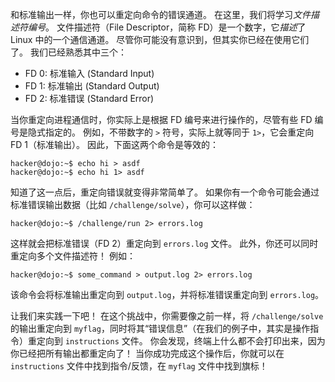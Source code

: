 和标准输出一样，你也可以重定向命令的错误通道。
在这里，我们将学习*文件描述符编号*。
文件描述符（File Descriptor，简称 FD）是一个数字，它*描述*了 Linux 中的一个通信通道。
尽管你可能没有意识到，但其实你已经在使用它们了。
我们已经熟悉其中三个：

-   FD 0: 标准输入 (Standard Input)
-   FD 1: 标准输出 (Standard Output)
-   FD 2: 标准错误 (Standard Error)

当你重定向进程通信时，你实际上是根据 FD 编号来进行操作的，尽管有些 FD 编号是隐式指定的。
例如，不带数字的 `>` 符号，实际上就等同于 `1>`，它会重定向 FD 1（标准输出）。
因此，下面这两个命令是等效的：

```console
hacker@dojo:~$ echo hi > asdf
hacker@dojo:~$ echo hi 1> asdf
```

知道了这一点后，重定向错误就变得非常简单了。
如果你有一个命令可能会通过标准错误输出数据（比如 `/challenge/solve`），你可以这样做：

```console
hacker@dojo:~$ /challenge/run 2> errors.log
```

这样就会把标准错误（FD 2）重定向到 `errors.log` 文件。
此外，你还可以同时重定向多个文件描述符！
例如：

```console
hacker@dojo:~$ some_command > output.log 2> errors.log
```

该命令会将标准输出重定向到 `output.log`，并将标准错误重定向到 `errors.log`。

让我们来实践一下吧！
在这个挑战中，你需要像之前一样，将 `/challenge/solve` 的输出重定向到 `myflag`，同时将其“错误信息”（在我们的例子中，其实是操作指令）重定向到 `instructions` 文件。
你会发现，终端上什么都不会打印出来，因为你已经把所有输出都重定向了！
当你成功完成这个操作后，你就可以在 `instructions` 文件中找到指令/反馈，在 `myflag` 文件中找到旗标！
